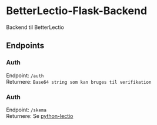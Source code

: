 # BetterLectio-Flask-Backend
Backend til BetterLectio

## Endpoints
### Auth
Endpoint: ``/auth``  
Returnere: ``Base64 string som kan bruges til verifikation``

### Auth
Endpoint: ``/skema``  
Returnere: Se [python-lectio](https://github.com/jona799t/python-lectio#skema)